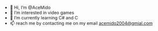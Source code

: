 - 👋 Hi, I’m @AceMido
- 👀 I’m interested in video games
- 🌱 I’m currently learning C# and C
- 📫 reach me by contacting me on my email acemido2004@gmial.com 

<!---
AceMido/AceMido is a ✨ special ✨ repository because its `README.md` (this file) appears on your GitHub profile.
You can click the Preview link to take a look at your changes.
--->
